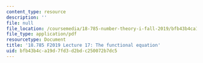 ```yaml
---
content_type: resource
description: ''
file: null
file_location: /coursemedia/18-785-number-theory-i-fall-2019/bfb43b4ca19d7fd3d2bdc250072b7dc5_MIT18_785F19_lec17.pdf
file_type: application/pdf
resourcetype: Document
title: '18.785 F2019 Lecture 17: The functional equation'
uid: bfb43b4c-a19d-7fd3-d2bd-c250072b7dc5
---
```

